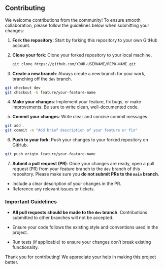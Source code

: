 ## Contributing

We welcome contributions from the community! To ensure smooth collaboration, please follow the guidelines below when submitting your changes:

1. **Fork the repository**: Start by forking this repository to your own GitHub account.

2. **Clone your fork**: Clone your forked repository to your local machine.

   ```bash
   git clone https://github.com/YOUR-USERNAME/REPO-NAME.git

3. **Create a new branch**: Always create a new branch for your work, branching off the `dev` branch.
```bash
git checkout dev
git checkout -b feature/your-feature-name
```

4. **Make your changes**: Implement your feature, fix bugs, or make improvements. Be sure to write clean, well-documented code.

5. **Commit your changes**: Write clear and concise commit messages.
```bash
git add .
git commit -m "Add brief description of your feature or fix"
```

6. **Push to your fork**: Push your changes to your forked repository on GitHub.
```bash
git push origin feature/your-feature-name
```

7. **Submit a pull request (PR)**: Once your changes are ready, open a pull request (PR) from your feature branch to the `dev` branch of this repository. Please make sure you **do not submit PRs to the `main` branch**.

- Include a clear description of your changes in the PR.
- Reference any relevant issues or tickets.

### Important Guidelines

- **All pull requests should be made to the `dev` branch**. Contributions submitted to other branches will not be accepted.

- Ensure your code follows the existing style and conventions used in the project.

- Run tests (if applicable) to ensure your changes don’t break existing functionality.

Thank you for contributing! We appreciate your help in making this project better.
